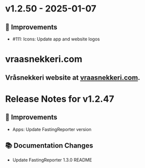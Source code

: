 # v1.2.50 - 2025-01-07
## 🔨 Improvements
- #111: Icons: Update app and website logos

# vraasnekkeri.com
## Vråsnekkeri website at [vraasnekkeri.com](https://www.vraasnekkeri.com).

# Release Notes for v1.2.47
## 🔨 Improvements
- Apps: Update FastingReporter version

## 📚 Documentation Changes
- Update FastingReporter 1.3.0 README